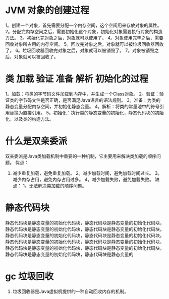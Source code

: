 


# JVM 对象的创建过程
1。创建一个对象，首先需要分配一个内存空间，这个空间用来存放对象的属性。
2。分配完内存空间之后，需要初始化这个对象，初始化对象需要执行对象的构造方法。
3。初始化完对象之后，对象就可以使用了。
4。对象使用完毕之后，需要回收对象所占用的内存空间。
5。回收完对象之后，对象就可以被垃圾回收器回收了。
6。垃圾回收器回收完对象之后，对象就可以被销毁了。
7。对象被销毁之后，对象就可以被回收了。

# 类 加载 验证 准备 解析 初始化的过程
1。加载：将类的字节码文件加载到内存中，并生成一个Class对象。
2。验证：验证类的字节码文件是否正确，是否满足Java语言的语法规则。
3。准备：为类的静态变量分配内存空间，并初始化静态变量。
4。解析：将类的常量池中的符号引用替换为直接引用。
5。初始化：执行类的静态变量的初始化，静态代码块的初始化，以及类的构造方法。

# 什么是双亲委派
双亲委派是Java类加载机制中重要的一种机制，它主要用来解决类加载的顺序问题。
优点：
1. 减少重复加载，避免重复加载。
2。减少加载时间，避免加载时间过长。
3。减少内存占用，避免内存占用过多。
4。减少加载失败，避免加载失败。
缺点：
1。无法解决类加载的顺序问题。


# 静态代码块
静态代码块是静态变量的初始化代码块，静态代码块是静态变量的初始化代码块，静态代码块是静态变量的初始化代码块，静态代码块是静态变量的初始化代码块，静态代码块是静态变量的初始化代码块，静态代码块是静态变量的初始化代码块，静态代码块是静态变量的初始化代码块，静态代码块是静态变量的初始化代码块，静态代码块是静态变量的初始化代码块，静态代码块是静态变量的初始化代码块，静态代码块是静态变量的初始化代码块，静态代码块是静态变量的

# gc 垃圾回收
1. 垃圾回收器是Java虚拟机提供的一种自动回收内存的机制。


